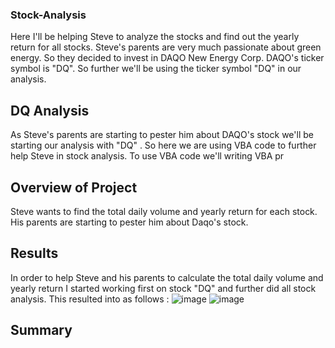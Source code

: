 ### Stock-Analysis
Here I'll be helping Steve to analyze the stocks and find out the yearly return for all stocks. Steve's parents are very much passionate about green energy. So they decided to invest in DAQO New Energy Corp. DAQO's ticker symbol is "DQ". So further we'll be using the ticker symbol "DQ" in our analysis.
## DQ Analysis
As Steve's parents are starting to pester him about DAQO's stock we'll be starting our analysis with "DQ" . So here we are using VBA code to further help Steve in stock analysis. To use VBA code we'll writing VBA pr









## Overview of Project
Steve wants to find the total daily volume and yearly return for each stock. His parents are starting to pester him about Daqo's stock. 
## Results
In order to help Steve and his parents to calculate the total daily volume and yearly return I started working first on stock "DQ" and further did all stock analysis. This resulted into as follows :
![image](https://user-images.githubusercontent.com/92283185/139620519-45622d77-7993-4ee8-814f-aba0cc4d5b4e.png)
![image](https://user-images.githubusercontent.com/92283185/139620614-00cf97d0-695e-464f-b768-8b35b172c62a.png)
## Summary
